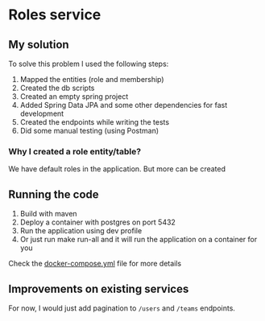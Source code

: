 # Roles service

## My solution
To solve this problem I used the following steps:
1. Mapped the entities (role and membership)
2. Created the db scripts
3. Created an empty spring project
4. Added Spring Data JPA and some other dependencies for fast development
5. Created the endpoints while writing the tests
6. Did some manual testing (using Postman)

### Why I created a role entity/table?
We have default roles in the application. But more can be created

## Running the code
1. Build with maven
2. Deploy a container with postgres on port 5432
3. Run the application using dev profile
4. Or just run make run-all and it will run the application on a container for you

Check the [docker-compose.yml](docker-compose.yml) file for more details

## Improvements on existing services
For now, I would just add pagination to `/users` and `/teams` endpoints.